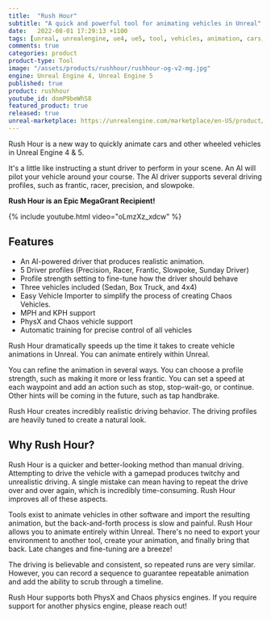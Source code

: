 ```yaml
---
title:  "Rush Hour"
subtitle: "A quick and powerful tool for animating vehicles in Unreal"
date:   2022-08-01 17:29:13 +1100
tags: [unreal, unrealengine, ue4, ue5, tool, vehicles, animation, cars, animation, rushhour]
comments: true
categories: product
product-type: Tool
image: "/assets/products/rushhour/rushhour-og-v2-mg.jpg"
engine: Unreal Engine 4, Unreal Engine 5
published: true
product: rushhour
youtube_id: domP9beWhS8
featured_product: true
released: true
unreal-marketplace: https://unrealengine.com/marketplace/en-US/product/rush-hour-vehicle-animator
---
```


Rush Hour is a new way to quickly animate cars and other wheeled vehicles in Unreal Engine 4 & 5.

It's a little like instructing a stunt driver to perform in your scene. An AI will pilot your vehicle around your course. The AI driver supports several driving profiles, such as frantic, racer, precision, and slowpoke.

<!--more-->

**Rush Hour is an Epic MegaGrant Recipient!**

{% include youtube.html video="oLmzXz_xdcw" %}

## Features

* An AI-powered driver that produces realistic animation.
* 5 Driver profiles (Precision, Racer, Frantic, Slowpoke, Sunday Driver)
* Profile strength setting to fine-tune how the driver should behave
* Three vehicles included (Sedan, Box Truck, and 4x4)
* Easy Vehicle Importer to simplify the process of creating Chaos Vehicles.
* MPH and KPH support
* PhysX and Chaos vehicle support
* Automatic training for precise control of all vehicles

Rush Hour dramatically speeds up the time it takes to create vehicle animations in Unreal. You can animate entirely within Unreal.

You can refine the animation in several ways. You can choose a profile strength, such as making it more or less frantic. You can set a speed at each waypoint and add an action such as stop, stop-wait-go, or continue. Other hints will be coming in the future, such as tap handbrake.

Rush Hour creates incredibly realistic driving behavior. The driving profiles are heavily tuned to create a natural look.

## Why Rush Hour?

Rush Hour is a quicker and better-looking method than manual driving. Attempting to drive the vehicle with a gamepad produces twitchy and unrealistic driving. A single mistake can mean having to repeat the drive over and over again, which is incredibly time-consuming. Rush Hour improves all of these aspects.

Tools exist to animate vehicles in other software and import the resulting animation, but the back-and-forth process is slow and painful. Rush Hour allows you to animate entirely within Unreal. There's no need to export your environment to another tool, create your animation, and finally bring that back. Late changes and fine-tuning are a breeze!

The driving is believable and consistent, so repeated runs are very similar. However, you can record a sequence to guarantee repeatable animation and add the ability to scrub through a timeline.

Rush Hour supports both PhysX and Chaos physics engines. If you require support for another physics engine, please reach out!
